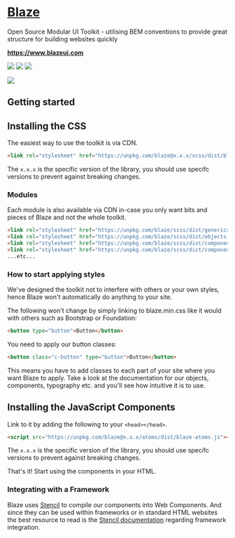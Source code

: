 # <a href="https://www.blazeui.com">Blaze</a>

Open Source Modular UI Toolkit - utilising BEM conventions to provide great structure for building websites quickly

**https://www.blazeui.com**


<a href="https://www.npmjs.com/package/blaze"><img src="https://img.shields.io/npm/v/blaze.svg?style=flat-square"></a>
<a href="https://www.npmjs.com/package/blaze"><img src="https://img.shields.io/npm/dm/blaze.svg?style=flat-square"></a>
<a href="https://github.com/BlazeUI/blaze/blob/master/LICENSE"><img src="https://img.shields.io/badge/licence-MIT-000000.svg?style=flat-square"></a>

<a href="https://twitter.com/blazeui"><img src="https://img.shields.io/twitter/follow/blaze_ui.svg?style=flat-square&maxAge=2592000"></a>

## Getting started

## Installing the CSS
The easiest way to use the toolkit is via CDN.

```html
<link rel="stylesheet" href="https://unpkg.com/blaze@x.x.x/scss/dist/blaze.min.css">
```

The `x.x.x` is the specific version of the library, you should use specifc versions to prevent against breaking changes.

### Modules
Each module is also available via CDN in-case you only want bits and pieces of Blaze and not the whole toolkit.

```html
<link rel="stylesheet" href="https://unpkg.com/blaze/scss/dist/generics.global.min.css">
<link rel="stylesheet" href="https://unpkg.com/blaze/scss/dist/objects.grid.min.css">
<link rel="stylesheet" href="https://unpkg.com/blaze/scss/dist/components.typography.min.css">
<link rel="stylesheet" href="https://unpkg.com/blaze/scss/dist/components.buttons.min.css">
...etc...
```

### How to start applying styles
We've designed the toolkit not to interfere with others or your own styles, hence Blaze won't automatically do anything to your site.

The following won't change by simply linking to blaze.min.css like it would with others such as Bootstrap or Foundation:

```html
<button type="button">Button</button>
```

You need to apply our button classes:

```html
<button class="c-button" type="button">Button</button>
```

This means you have to add classes to each part of your site where you want Blaze to apply. Take a look at the documentation for our objects, components, typography etc. and you'll see how intuitive it is to use.

## Installing the JavaScript Components
Link to it by adding the following to your `<head></head>`.

```html
<script src="https://unpkg.com/blaze@x.x.x/atoms/dist/blaze-atoms.js"></script>
```

The `x.x.x` is the specific version of the library, you should use specifc versions to prevent against breaking changes.

That's it! Start using the components in your HTML.

### Integrating with a Framework
Blaze uses [Stencil](http://stenciljs.com/) to compile our components into Web Components. And since they can be used within frameworks or in standard HTML websites the best resource to read is the [Stencil documentation](https://stenciljs.com/docs/framework-integration) regarding framework integration.